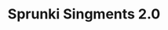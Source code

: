 ---
slug: sprunki-singments-20
title: Sprunki Singments 2.0
description: "Sprunki Singments 2.0 is an exciting online game. Play for free directly in your browser!"
icon: /images/popular_mods/Sprunki Singments 2.0.png
url: https://wowtbc.net/sprunkin/sprunki-singment2/index.html
previewImage: /images/popular_mods/Sprunki Singments 2.0.png
type: popular mods

# SEO配置
seo:
  title: "Sprunki Singments 2.0 - Play Free Online Game | Fun Browser Games"
  description: "Sprunki Singments 2.0 - Play this fun online game for free in your browser. No download required!"
  ogImage: "/images/popular_mods/Sprunki Singments 2.0.png"
  keywords: "sprunki-singments-20, online game, browser game, free game, popular mods game, play online"

videoUrls:
  - https://www.youtube.com/embed/example1
  - https://www.youtube.com/embed/example2

whyPlay:
  title: "Why Play Sprunki Singments 2.0?"
  items:
    - "Immersive Gameplay: Sprunki Singments 2.0 offers an engaging and immersive gaming experience that will keep you entertained for hours"
    - "Challenging Levels: Test your skills with increasingly difficult challenges and obstacles"
    - "Beautiful Graphics: Enjoy stunning visuals and smooth animations that bring the game world to life"
    - "Regular Updates: New content and features are added regularly to keep the game fresh and exciting"
    - "Free to Play: Experience all the fun without spending a penny"
    - "Community Features: Connect with other players, share strategies, and compete for high scores"
    - "Cross-Platform: Play on any device with a web browser, no downloads required"

features:
  title: "Key Features of Sprunki Singments 2.0"
  image: "/images/popular_mods/Sprunki Singments 2.0.png"
  items:
    - "Intuitive Controls: Easy to learn controls make Sprunki Singments 2.0 accessible for players of all skill levels"
    - "Multiple Game Modes: Enjoy various gameplay options that provide different challenges and experiences"
    - "Character Customization: Personalize your gaming experience with unique characters and items"
    - "Achievement System: Complete special tasks to earn rewards and recognition"
    - "Leaderboards: Compete with players worldwide and see who can achieve the highest scores"

characteristics:
  title: "Game Characteristics"
  image: "/images/popular_mods/Sprunki Singments 2.0.png"
  items:
    - "Genre: Popular mods game with elements of strategy and skill"
    - "Difficulty: Suitable for both casual gamers and those seeking a challenge"
    - "Play Time: Quick sessions or extended gameplay, depending on your preference"
    - "Art Style: Vibrant and engaging visuals that enhance the gaming experience"
    - "Sound Design: Immersive audio that complements the gameplay perfectly"

info: "Sprunki Singments 2.0 is an exciting online game that offers players a unique and engaging gaming experience. With its intuitive controls, stunning visuals, and challenging gameplay, Sprunki Singments 2.0 provides hours of entertainment for players of all ages and skill levels. Whether you're looking for a quick gaming session during a break or an extended play session, Sprunki Singments 2.0 delivers an immersive experience that will keep you coming back for more. The game features multiple levels of increasing difficulty, ensuring that players are constantly challenged as they progress. With regular updates adding new content and features, Sprunki Singments 2.0 remains fresh and exciting, providing endless entertainment options for its growing community of players."

howToPlayIntro: "Welcome to Sprunki Singments 2.0! This guide will walk you through the basics and help you master the game. Whether you're a beginner or looking to improve your skills, these tips and instructions will enhance your gaming experience."

howToPlaySteps:
  - title: "Getting Started"
    description: "Begin your Sprunki Singments 2.0 adventure by familiarizing yourself with the controls. Use your keyboard or mouse to navigate through the game interface. The tutorial will guide you through the basic mechanics and help you understand the objectives."
  - title: "Understanding the Objectives"
    description: "In Sprunki Singments 2.0, your main goal is to progress through levels by completing specific objectives. Each level presents unique challenges that require different strategies and approaches."
  - title: "Mastering the Controls"
    description: "Practice using the controls to improve your precision and reaction time. Sprunki Singments 2.0 requires quick reflexes and strategic thinking to overcome obstacles and defeat opponents."
  - title: "Utilizing Power-ups"
    description: "Collect power-ups throughout the game to enhance your abilities and overcome difficult challenges. Each power-up offers unique advantages that can be crucial for success."
  - title: "Developing Strategies"
    description: "As you progress in Sprunki Singments 2.0, develop effective strategies for different scenarios. Analyze patterns, anticipate challenges, and adapt your approach to maximize your performance."

faq:
  title: "Frequently Asked Questions about Sprunki Singments 2.0"
  items:
    - question: "Is Sprunki Singments 2.0 free to play?"
      answer: "Yes, Sprunki Singments 2.0 is completely free to play directly in your web browser. No downloads or purchases are required to enjoy the full game experience."
    - question: "Can I play Sprunki Singments 2.0 on mobile devices?"
      answer: "Yes, Sprunki Singments 2.0 is optimized for both desktop and mobile play. You can enjoy the game on any device with a web browser and internet connection."
    - question: "Are there any in-game purchases?"
      answer: "While Sprunki Singments 2.0 is free to play, there may be optional in-game purchases available for cosmetic items or additional features that don't affect core gameplay."
    - question: "How often is Sprunki Singments 2.0 updated?"
      answer: "The developers regularly update Sprunki Singments 2.0 with new content, features, and improvements based on player feedback and game performance."
    - question: "Can I play Sprunki Singments 2.0 offline?"
      answer: "Currently, Sprunki Singments 2.0 requires an internet connection to play as it's a browser-based online game."
    - question: "Is Sprunki Singments 2.0 suitable for children?"
      answer: "Yes, Sprunki Singments 2.0 is designed to be family-friendly and suitable for players of all ages."
    - question: "How do I report bugs or issues?"
      answer: "If you encounter any problems while playing Sprunki Singments 2.0, you can report them through the game's support page or contact the developers directly through their website."
    - question: "Still Have Questions?"
      answer: "If you have additional questions about Sprunki Singments 2.0 that aren't covered in this FAQ, please visit our support center or contact our customer service team for assistance."
---